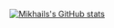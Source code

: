 [![Mikhails's GitHub stats](https://github-readme-stats.vercel.app/api?username=wrld-builder)](https://github.com/anuraghazra/github-readme-stats)
